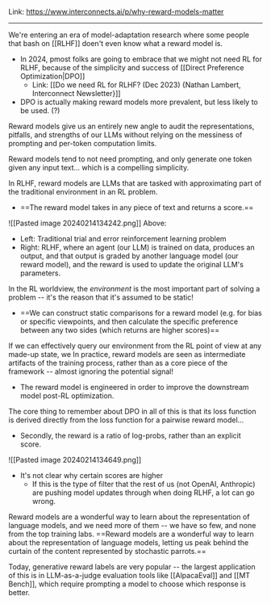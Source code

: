 Link: https://www.interconnects.ai/p/why-reward-models-matter

-----

We're entering an era of model-adaptation research where some people that bash on [[RLHF]] doen't even know what a reward model is.
- In 2024, pmost folks are going to embrace that we might not need RL for RLHF, because of the simplicity and success of [[Direct Preference Optimization|DPO]]
	- Link: [[Do we need RL for RLHF? (Dec 2023) {Nathan Lambert, Interconnect Newsletter}]]
- DPO is actually making reward models more prevalent, but less likely to be used. (?)

Reward models give us an entirely new angle to audit the representations, pitfalls, and strengths of our LLMs without relying on the messiness of prompting and per-token computation limits.

Reward models tend to not need prompting, and only generate one token given any input text... which is a compelling simplicity.

In RLHF, reward models are LLMs that are tasked with approximating part of the traditional environment in an RL problem. 
- ==The reward model takes in any piece of text and returns a score.==

![[Pasted image 20240214134242.png]]
Above:
- Left: Traditional trial and error reinforcement learning problem
- Right: RLHF, where an agent (our LLM) is trained on data, produces an output, and that output is graded by another language model (our reward model), and the reward is used to update the original LLM's parameters.

In the RL worldview, the *environment* is the most important part of solving a problem -- it's the reason that it's assumed to be static!

- ==We can construct static comparisons for a reward model (e.g. for bias or specific viewpoints, and then calculate the specific preference between any two sides (which returns are higher scores)==

If we can effectively query our environment from the RL point of view at any made-up state, we In practice, reward models are seen as intermediate artifacts of the training process, rather than as a core piece of the framework -- almost ignoring the potential signal!
- The reward model is engineered in order to improve the downstream model post-RL optimization.

The core thing to remember about DPO in all of this is that its loss function is derived directly from the loss function for a pairwise reward model...
- Secondly, the reward is a ratio of log-probs, rather than an explicit score. 

![[Pasted image 20240214134649.png]]
- It's not clear why certain scores are higher
	- If this is the type of filter that the rest of us (not OpenAI, Anthropic) are pushing model updates through when doing RLHF, a lot can go wrong.

Reward models are a wonderful way to learn about the representation of language models, and we need more of them -- we have so few, and none from the top training labs. ==Reward models are a wonderful way to learn about the representation of language models, letting us peak behind the curtain of the content represented by stochastic parrots.==

Today, generative reward labels are very popular -- the largest application of this is in LLM-as-a-judge evaluation tools like [[AlpacaEval]] and [[MT Bench]], which require prompting a model to choose which response is better.


